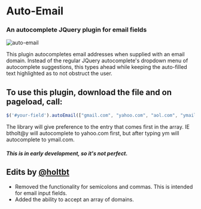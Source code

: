 # Auto-Email
### An autocomplete JQuery plugin for email fields

![auto-email](https://github.com/chrisyuska/auto-email/raw/master/screenshot.png)

This plugin autocompletes email addresses when supplied with an email domain.  Instead of the regular JQuery autocomplete's dropdown menu of autocomplete suggestions, this types ahead while keeping the auto-filled text highlighted as to not obstruct the user.

## To use this plugin, download the file and on pageload, call:

```javascript
$('#your-field').autoEmail(["gmail.com", "yahoo.com", "aol.com", "ymail.com", "anything.com"]);
```

The library will give preference to the entry that comes first in the array. IE btholt@y will autocomplete to yahoo.com first, but after typing ym will autocomplete to ymail.com.

##### This is in early development, so it's not perfect.

## Edits by [@holtbt](http://www.twitter.com/holtbt)

- Removed the functionality for semicolons and commas. This is intended for email input fields.
- Added the ability to accept an array of domains.
